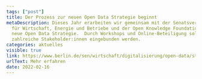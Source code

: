 ```yaml
---
tags: ["post"]
title: Der Prozess zur neuen Open Data Strategie beginnt
metaDescription: Dieses Jahr erarbeiten wir gemeinsam mit der Senatsverwaltung
  für Wirtschaft, Energie und Betriebe und der Open Knowledge Foundation eine
  neue Open Data Strategie.  Durch Workshops und Online-Beteiligung sollen
  zahlreiche Stakeholder:innen eingebunden werden.
categories: aktuelles
visible: true
link: https://www.berlin.de/sen/wirtschaft/digitalisierung/open-data/strategieprozess/
urlText: Mehr erfahren
date: 2022-02-16
---
```

